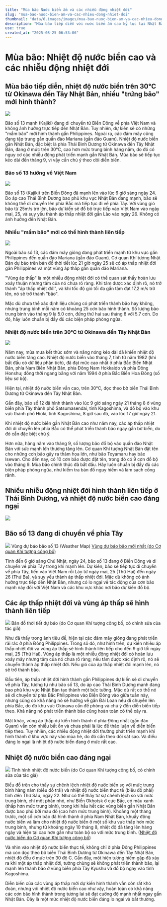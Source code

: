 ```yaml
---
title: "Mùa bão Nước biển ấm và các nhiễu động nhiệt đới"
slug: "mua-bao-nuoc-bien-am-va-cac-nhieu-dong-nhiet-doi"
thumbnail: "data/6.images/images/mua-bao-nuoc-bien-am-va-cac-nhieu-dong-nhiet-doi.webp"
description: "Mùa bão tiếp diễn với nước biển ấm cao kỷ lục tại Nhật Bản. Bão Kajiki đang tiến về Việt Nam, nhiều nhiễu động nhiệt đới mới có khả năng hình thành, cần theo dõi sát sao."
use: true
created_at: "2025-08-25 06:53:06"
---
```


# Mùa bão: Nhiệt độ nước biển cao và các nhiễu động nhiệt đới

## Mùa bão tiếp diễn, nhiệt độ nước biển trên 30°C từ Okinawa đến Tây Nhật Bản, nhiều "trứng bão" mới hình thành?

![](/images/20250824-00031343-tenki-000-2-view.webp)

Bão số 13 mạnh (Kajiki) đang di chuyển từ Biển Đông về phía Việt Nam và không ảnh hưởng trực tiếp đến Nhật Bản. Tuy nhiên, dự kiến sẽ có những "mầm bão" mới hình thành gần Philippines. Ngoài ra, các đám mây cũng đang tập trung gần quần đảo Mariana (gần đảo Guam). Nhiệt độ nước biển gần Nhật Bản, đặc biệt là phía Thái Bình Dương từ Okinawa đến Tây Nhật Bản, đang ở mức trên 30°C, cao hơn mức trung bình hàng năm, do đó có nguy cơ các nhiễu động phát triển mạnh gần Nhật Bản. Mùa bão sẽ tiếp tục kéo dài đến tháng 9, vì vậy cần chú ý theo dõi diễn biến.

### Bão số 13 hướng về Việt Nam

![](/images/20250824-00031343-tenki-001-2-view.webp)

Bão số 13 (Kajiki) trên Biển Đông đã mạnh lên vào lúc 6 giờ sáng ngày 24. Do áp cao Thái Bình Dương bao phủ khu vực Nhật Bản đang mạnh, bão sẽ không thể di chuyển lên phía Bắc mà tiếp tục đi về phía Tây. Với vùng gió bão từ 25m/s trở lên, bão dự kiến sẽ đổ bộ trực tiếp vào Việt Nam vào ngày mai, 25, và suy yếu thành áp thấp nhiệt đới gần Lào vào ngày 26. Không có ảnh hưởng đến Nhật Bản.

### Nhiều "mầm bão" mới có thể hình thành liên tiếp

![](/images/20250824-00031343-tenki-002-2-view.webp)

Ngoài bão số 13, các đám mây giông đang phát triển mạnh từ khu vực gần Philippines đến quần đảo Mariana (gần đảo Guam). Cơ quan Khí tượng Nhật Bản dự báo trên bản đồ thời tiết lúc 21 giờ ngày 25 sẽ có áp thấp nhiệt đới gần Philippines và một vùng áp thấp gần quần đảo Mariana.

"Vùng áp thấp" là một nhiễu động nhiệt đới có thể quan sát thấy hoàn lưu xoáy thuận nhưng tâm của nó chưa rõ ràng. Khi tâm được xác định rõ, nó trở thành "áp thấp nhiệt đới", và khi tốc độ gió tối đa gần tâm đạt 17,2 m/s trở lên, nó sẽ trở thành "bão".

Mặc dù chưa thể xác định liệu chúng có phát triển thành bão hay không, nhưng trung bình mỗi năm có khoảng 25 cơn bão hình thành. Số lượng bão trung bình vào tháng 9 là 5.0 cơn, đứng thứ hai sau tháng 8 với 5.7 cơn. Do đó, hãy luôn chuẩn bị đầy đủ các biện pháp phòng ngừa.

### Nhiệt độ nước biển trên 30°C từ Okinawa đến Tây Nhật Bản

![](/images/20250824-00031343-tenki-003-2-view.webp)

Năm nay, mùa mưa kết thúc sớm và nắng nóng kéo dài đã khiến nhiệt độ nước biển tăng cao. Nhiệt độ nước biển vào tháng 7, tính từ năm 1982 (khi bắt đầu có dữ liệu phân tích), đã đạt mức cao nhất ở phía Bắc Biển Nhật Bản, phía Nam Biển Nhật Bản, phía Đông Nam Hokkaido và phía Đông Honshu; đồng thời ngang bằng với năm 1994 ở phía Bắc Biển Hoa Đông (số liệu sơ bộ).

Hiện tại, nhiệt độ nước biển vẫn cao, trên 30°C, dọc theo bờ biển Thái Bình Dương từ Okinawa đến Tây Nhật Bản.

Gần đây, bão số 12 đã hình thành vào lúc 9 giờ sáng ngày 21 tháng 8 ở vùng biển phía Tây thành phố Satsumasendai, tỉnh Kagoshima, và đổ bộ vào khu vực thành phố Hioki, tỉnh Kagoshima, 8 giờ sau đó, vào lúc 17 giờ ngày 21.

Khi nhiệt độ nước biển gần Nhật Bản cao như năm nay, các áp thấp nhiệt đới di chuyển lên phía Bắc có thể phát triển thành bão ngay gần bờ biển, do đó cần đặc biệt chú ý.

Hơn nữa, hàng năm vào tháng 9, số lượng bão đổ bộ vào quần đảo Nhật Bản với sức mạnh lớn thường tăng lên. Cơ quan Khí tượng Nhật Bản đặt tên cho những cơn bão gây ra thảm họa lớn, như bão Toyamaru hay bão Isewan. Cho đến nay, có 10 cơn bão được đặt tên, trong đó có 9 cơn đổ bộ vào tháng 9. Mùa bão chính thức đã bắt đầu. Hãy luôn chuẩn bị đầy đủ các biện pháp phòng ngừa, như kiểm tra bản đồ nguy hiểm và làm sạch cống rãnh.

## Nhiều nhiễu động nhiệt đới hình thành liên tiếp ở Thái Bình Dương, và nhiệt độ nước biển cao đáng ngại

![](/images/title-1755992663703.webp)

## Bão số 13 đang di chuyển về phía Tây

![](/images/image-1755992739886.webp) Vùng dự báo bão số 13 (Weather Map) [Vùng dự báo bão mới nhất (do Cơ quan Khí tượng công bố)](https://www.jma.go.jp/bosai/map.html#7/18.075/106.804/&elem=root&typhoon=all&contents=typhoon)

Tính đến 6 giờ sáng Chủ Nhật, ngày 24, bão số 13 đang ở Biển Đông và di chuyển về phía Tây trong khi mạnh lên. Dự kiến, bão sẽ tiếp tục di chuyển về phía Tây, tiến vào Việt Nam rồi Lào từ ngày mai, 25 (Thứ Hai) đến ngày 26 (Thứ Ba), và suy yếu thành áp thấp nhiệt đới. Mặc dù không có ảnh hưởng trực tiếp đến Nhật Bản, nhưng có lo ngại về tác động của cơn bão mạnh này đối với Việt Nam và các khu vực khác nơi bão dự kiến đổ bộ.

## Các áp thấp nhiệt đới và vùng áp thấp sẽ hình thành liên tiếp

![](/images/image-1755992822945.webp) Bản đồ thời tiết dự báo (do Cơ quan Khí tượng công bố, có chỉnh sửa của tác giả)

Như đã thấy trong ảnh tiêu đề, hiện tại các đám mây giông đang phát triển rải rác ở phía Đông Philippines. Trong số đó, như hình trên, dự kiến nhiều áp thấp nhiệt đới và vùng áp thấp sẽ hình thành liên tiếp cho đến 9 giờ tối ngày mai, 25 (Thứ Hai). Vùng áp thấp là một nhiễu động nhiệt đới có hoàn lưu xoáy mây nhưng tâm của nó chưa rõ ràng; nếu tâm được xác định rõ, nó sẽ chuyển thành áp thấp nhiệt đới. Nếu gió của áp thấp nhiệt đới mạnh lên, nó sẽ trở thành bão.

Đầu tiên, áp thấp nhiệt đới hình thành gần Philippines dự kiến sẽ di chuyển về phía Tây, tương tự như bão số 13, do áp cao Thái Bình Dương mạnh đang bao phủ khu vực Nhật Bản tạo thành một bức tường. Mặc dù rất có thể nó sẽ di chuyển từ phía Bắc Philippines vào Biển Đông vào giữa tuần này, nhưng cũng có khả năng nó sẽ hướng về gần Đài Loan nếu di chuyển lên phía Bắc, do đó khu vực Okinawa cần đề phòng và chú ý đến diễn biến tiếp theo. Khả năng nó phát triển thành bão cũng hoàn toàn có thể xảy ra.

Mặt khác, vùng áp thấp dự kiến hình thành ở phía Đông nhất (gần đảo Guam) vẫn còn nhiều bất ổn và chưa phải là lúc để thảo luận về diễn biến tiếp theo. Tuy nhiên, các nhiễu động nhiệt đới thường phát triển mạnh khi hình thành ở khu vực này vào mùa hè, do đó cần theo dõi sát sao. Và điều đáng lo ngại là nhiệt độ nước biển đang ở mức rất cao.

## Nhiệt độ nước biển cao đáng ngại

![](/images/image-1755992887095.webp) Tình hình nhiệt độ nước biển (do Cơ quan Khí tượng công bố, có chỉnh sửa của tác giả)

Biểu đồ trên cho thấy sự chênh lệch nhiệt độ nước biển so với mức trung bình hàng năm (biểu đồ trái) và nhiệt độ nước biển thực tế (biểu đồ phải) tính đến Thứ Sáu, ngày 22. Như có thể thấy từ sự chênh lệch so với mức trung bình, chỉ một phần nhỏ, như Biển Okhotsk ở cực Bắc, có màu xanh (thấp hơn mức trung bình), trong khi hầu hết các vùng biển gần Nhật Bản được bao phủ bởi màu đỏ (cao hơn mức trung bình). Khoảng một tháng trước, một số cơn bão đã hình thành ở phía Nam Nhật Bản, khuấy động nước biển và làm cho nhiệt độ nước biển ở một số khu vực thấp hơn mức trung bình, nhưng từ khoảng ngày 10 tháng 8, nhiệt độ đã tăng lên hàng ngày và hiện tại cao hơn gần như toàn bộ so với mức trung bình. ([Nhiệt độ nước biển do Cơ quan Khí tượng công bố](https://www.data.jma.go.jp/kaiyou/data/db/kaikyo/daily/sst_wnp.html))

Và nhìn vào nhiệt độ nước biển thực tế, không chỉ ở phía Đông Philippines mà còn dọc theo bờ biển Thái Bình Dương từ Okinawa đến Tây Nhật Bản, nhiệt độ đều ở mức trên 30 độ C. Gần đây, một hiện tượng hiếm gặp đã xảy ra khi một áp thấp nhiệt đới, tưởng chừng sẽ không phát triển thành bão, lại mạnh lên thành bão ở vùng biển phía Tây Kyushu và đổ bộ ngay vào tỉnh Kagoshima.

Diễn biến của các vùng áp thấp mới dự kiến hình thành vẫn còn rất khó đoán, nhưng với nhiệt độ nước biển cao như vậy, hoàn toàn có khả năng các cơn bão hình thành trong tương lai sẽ đạt cường độ mạnh nhất ngay gần Nhật Bản. Đây là một mức nhiệt độ nước biển đáng lo ngại và bất thường.